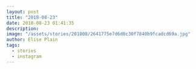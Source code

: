 ```yaml
---
layout: post
title: "2018-08-23"
date: 2018-08-23 01:41:35
description: 
image: "/assets/stories/201808/2641775e7d6d0c30f7840b9fcadcd69a.jpg"
author: Elise Plain
tags: 
  - stories
  - instagram
---
```



<p></p>
